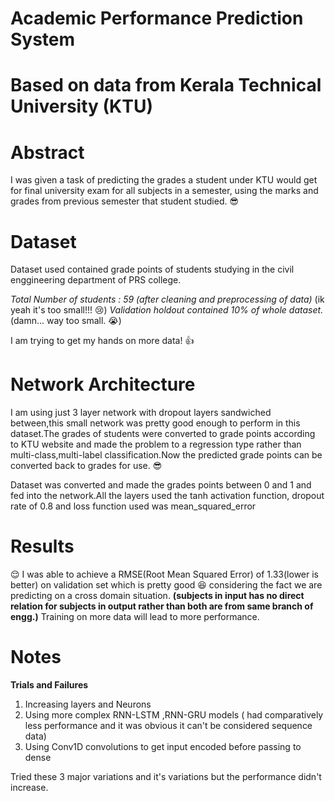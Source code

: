 # Academic Performance Prediction System
# Based on data from Kerala Technical University (KTU) 
# Abstract
I was given a task of predicting the grades a student under KTU would get for final university exam for all subjects in a semester, using the marks and grades from previous semester that student studied. :sunglasses:
# Dataset
  Dataset used contained grade points of students studying in the civil enggineering department of PRS college.

*Total Number of students : 59 (after cleaning and preprocessing of data)*  (ik yeah it's too small!!! :cry:)
*Validation holdout contained 10% of whole dataset.* (damn... way too small. :sob:)

I am trying to get my hands on more data! :thumbsup:
# Network Architecture
I am using just 3 layer network with dropout layers sandwiched between,this small network was pretty good enough to perform in this dataset.The grades of students were converted to grade points according to KTU website and made the problem to a regression type rather than multi-class,multi-label classification.Now the predicted grade points can be converted back to grades for use. :sunglasses:

Dataset was converted and made the grades points between 0 and 1 and fed into the network.All the layers used the tanh activation function, dropout rate of 0.8 and loss function used was mean_squared_error

# Results
:relieved:
I was able to achieve a RMSE(Root Mean Squared Error) of 1.33(lower is better) on validation set which is pretty good :satisfied: considering the fact we are predicting on a cross domain situation. **(subjects in input has no direct relation for subjects in output rather than both are from same branch of engg.)**
Training on more data will lead to more performance.

# Notes
**Trials and Failures**

1. Increasing layers and Neurons 
2. Using more complex RNN-LSTM ,RNN-GRU models ( had comparatively less performance and it was obvious it can't be considered sequence data)
3. Using Conv1D convolutions to get input encoded before passing to dense 

Tried these 3 major variations and it's variations but the performance didn't increase.
